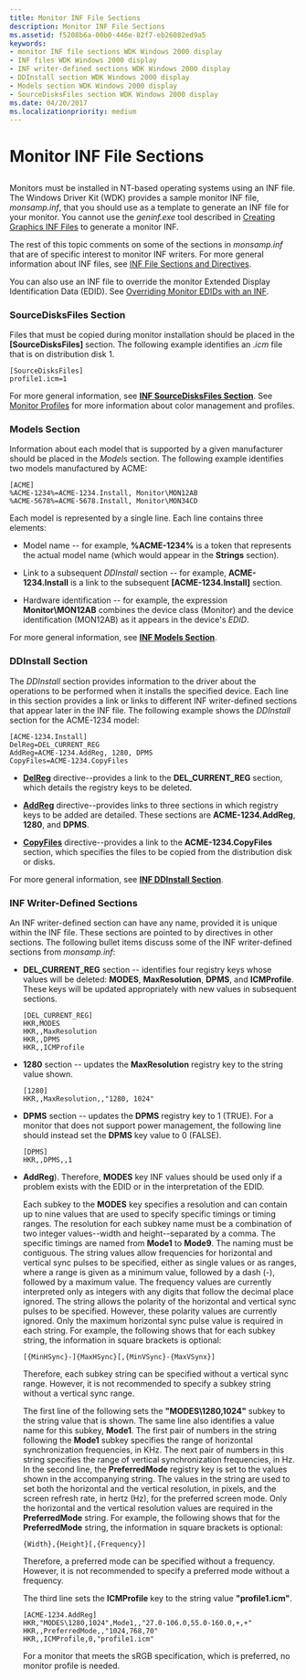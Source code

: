 ```yaml
---
title: Monitor INF File Sections
description: Monitor INF File Sections
ms.assetid: f5208b6a-00b0-446e-82f7-eb26082ed9a5
keywords:
- monitor INF file sections WDK Windows 2000 display
- INF files WDK Windows 2000 display
- INF writer-defined sections WDK Windows 2000 display
- DDInstall section WDK Windows 2000 display
- Models section WDK Windows 2000 display
- SourceDisksFiles section WDK Windows 2000 display
ms.date: 04/20/2017
ms.localizationpriority: medium
---
```


# Monitor INF File Sections


## <span id="ddk_monitor_inf_file_sections_gg"></span><span id="DDK_MONITOR_INF_FILE_SECTIONS_GG"></span>


Monitors must be installed in NT-based operating systems using an INF file. The Windows Driver Kit (WDK) provides a sample monitor INF file, *monsamp.inf*, that you should use as a template to generate an INF file for your monitor. You cannot use the *geninf.exe* tool described in [Creating Graphics INF Files](creating-graphics-inf-files.md) to generate a monitor INF.

The rest of this topic comments on some of the sections in *monsamp.inf* that are of specific interest to monitor INF writers. For more general information about INF files, see [INF File Sections and Directives](../install/index.md).

You can also use an INF file to override the monitor Extended Display Identification Data (EDID). See [Overriding Monitor EDIDs with an INF](overriding-monitor-edids.md).

### <span id="SourceDisksFiles_Section"></span><span id="sourcedisksfiles_section"></span><span id="SOURCEDISKSFILES_SECTION"></span>SourceDisksFiles Section

Files that must be copied during monitor installation should be placed in the **\[SourceDisksFiles\]** section. The following example identifies an .*icm* file that is on distribution disk 1.

```inf
[SourceDisksFiles]
profile1.icm=1
```

For more general information, see [**INF SourceDisksFiles Section**](../install/inf-sourcedisksfiles-section.md). See [Monitor Profiles](monitor-profiles.md) for more information about color management and profiles.

### <span id="Models_Section"></span><span id="models_section"></span><span id="MODELS_SECTION"></span>Models Section

Information about each model that is supported by a given manufacturer should be placed in the *Models* section. The following example identifies two models manufactured by ACME:

```inf
[ACME]
%ACME-1234%=ACME-1234.Install, Monitor\MON12AB
%ACME-5678%=ACME-5678.Install, Monitor\MON34CD
```

Each model is represented by a single line. Each line contains three elements:

-   Model name -- for example, **%ACME-1234%** is a token that represents the actual model name (which would appear in the **Strings** section).

-   Link to a subsequent *DDInstall* section -- for example, **ACME-1234.Install** is a link to the subsequent **\[ACME-1234.Install\]** section.

-   Hardware identification -- for example, the expression **Monitor\\MON12AB** combines the device class (Monitor) and the device identification (MON12AB) as it appears in the device's *EDID*.

For more general information, see [**INF Models Section**](../install/inf-models-section.md).

### <span id="DDInstall_Section"></span><span id="ddinstall_section"></span><span id="DDINSTALL_SECTION"></span>DDInstall Section

The *DDInstall* section provides information to the driver about the operations to be performed when it installs the specified device. Each line in this section provides a link or links to different INF writer-defined sections that appear later in the INF file. The following example shows the *DDInstall* section for the ACME-1234 model:

```inf
[ACME-1234.Install]
DelReg=DEL_CURRENT_REG
AddReg=ACME-1234.AddReg, 1280, DPMS
CopyFiles=ACME-1234.CopyFiles
```

-   [**DelReg**](../install/inf-delreg-directive.md) directive--provides a link to the **DEL\_CURRENT\_REG** section, which details the registry keys to be deleted.

-   [**AddReg**](../install/inf-addreg-directive.md) directive--provides links to three sections in which registry keys to be added are detailed. These sections are **ACME-1234.AddReg**, **1280**, and **DPMS**.

-   [**CopyFiles**](../install/inf-copyfiles-directive.md) directive--provides a link to the **ACME-1234.CopyFiles** section, which specifies the files to be copied from the distribution disk or disks.

For more general information, see [**INF DDInstall Section**](../install/inf-ddinstall-section.md).

### <span id="INF_Writer-Defined_Sections"></span><span id="inf_writer-defined_sections"></span><span id="INF_WRITER-DEFINED_SECTIONS"></span>INF Writer-Defined Sections

An INF writer-defined section can have any name, provided it is unique within the INF file. These sections are pointed to by directives in other sections. The following bullet items discuss some of the INF writer-defined sections from *monsamp.inf*:

-   **DEL\_CURRENT\_REG** section -- identifies four registry keys whose values will be deleted: **MODES**, **MaxResolution**, **DPMS**, and **ICMProfile**. These keys will be updated appropriately with new values in subsequent sections.

    ```inf
    [DEL_CURRENT_REG]
    HKR,MODES
    HKR,,MaxResolution
    HKR,,DPMS
    HKR,,ICMProfile
    ```

-   **1280** section -- updates the **MaxResolution** registry key to the string value shown.

    ```inf
    [1280]
    HKR,,MaxResolution,,"1280, 1024"
    ```

-   **DPMS** section -- updates the **DPMS** registry key to 1 (TRUE). For a monitor that does not support power management, the following line should instead set the **DPMS** key value to 0 (FALSE).

    ```inf
    [DPMS]
    HKR,,DPMS,,1
    ```

-   **AddReg**). Therefore, **MODES** key INF values should be used only if a problem exists with the EDID or in the interpretation of the EDID.

    Each subkey to the **MODES** key specifies a resolution and can contain up to nine values that are used to specify specific timings or timing ranges. The resolution for each subkey name must be a combination of two integer values--width and height--separated by a comma. The specific timings are named from **Mode1** to **Mode9**. The naming must be contiguous. The string values allow frequencies for horizontal and vertical sync pulses to be specified, either as single values or as ranges, where a range is given as a minimum value, followed by a dash (-), followed by a maximum value. The frequency values are currently interpreted only as integers with any digits that follow the decimal place ignored. The string allows the polarity of the horizontal and vertical sync pulses to be specified. However, these polarity values are currently ignored. Only the maximum horizontal sync pulse value is required in each string. For example, the following shows that for each subkey string, the information in square brackets is optional:

    ```inf
    [{MinHSync}-]{MaxHSync}[,{MinVSync}-{MaxVSynx}] 
    ```

    Therefore, each subkey string can be specified without a vertical sync range. However, it is not recommended to specify a subkey string without a vertical sync range.

    The first line of the following sets the **"MODES\\1280,1024"** subkey to the string value that is shown. The same line also identifies a value name for this subkey, **Mode1**. The first pair of numbers in the string following the **Mode1** subkey specifies the range of horizontal synchronization frequencies, in KHz. The next pair of numbers in this string specifies the range of vertical synchronization frequencies, in Hz. In the second line, the **PreferredMode** registry key is set to the values shown in the accompanying string. The values in the string are used to set both the horizontal and the vertical resolution, in pixels, and the screen refresh rate, in hertz (Hz), for the preferred screen mode. Only the horizontal and the vertical resolution values are required in the **PreferredMode** string. For example, the following shows that for the **PreferredMode** string, the information in square brackets is optional:

    ```inf
    {Width},{Height}[,{Frequency}]
    ```

    Therefore, a preferred mode can be specified without a frequency. However, it is not recommended to specify a preferred mode without a frequency.

    The third line sets the **ICMProfile** key to the string value **"profile1.icm"**.

    ```inf
    [ACME-1234.AddReg]
    HKR,"MODES\1280,1024",Mode1,,"27.0-106.0,55.0-160.0,+,+"
    HKR,,PreferredMode,,"1024,768,70"
    HKR,,ICMProfile,0,"profile1.icm"
    ```

    For a monitor that meets the sRGB specification, which is preferred, no monitor profile is needed.